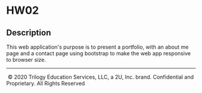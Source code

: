# HW02​

## Description

This web application's purpose is to present a portfolio, with an about me page and a contact page using bootstrap
to make the web app responsive to browser size.

---

​
© 2020 Trilogy Education Services, LLC, a 2U, Inc. brand. Confidential and Proprietary. All Rights Reserved
